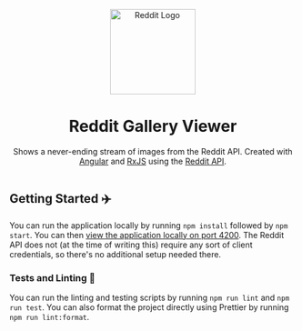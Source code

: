 <p align="center">
    <img alt="Reddit Logo" width="150px" src="https://www.redditinc.com/assets/images/site/reddit-logo.png">
</p>

<h1 align="center">
  Reddit Gallery Viewer
</h1>

<p align="center">
  Shows a never-ending stream of images from the Reddit API. Created with <a href="https://angular.io/">Angular</a> and <a href="https://rxjs.dev/">RxJS</a> using the <a href="https://www.reddit.com/dev/api/">Reddit API</a>.
</p>

<p align="center">
  <img src="https://github.com/JamesIves/reddit-gallery-viewer/raw/main/.github/assets/screenshot.png" alt="">
</p>

## Getting Started ✈️

You can run the application locally by running `npm install` followed by `npm start`. You can then [view the application locally on port 4200](http://localhost:4200). The Reddit API does not (at the time of writing this) require any sort of client credentials, so there's no additional setup needed there.

### Tests and Linting 🧪

You can run the linting and testing scripts by running `npm run lint` and `npm run test`. You can also format the project directly using Prettier by running `npm run lint:format`.
